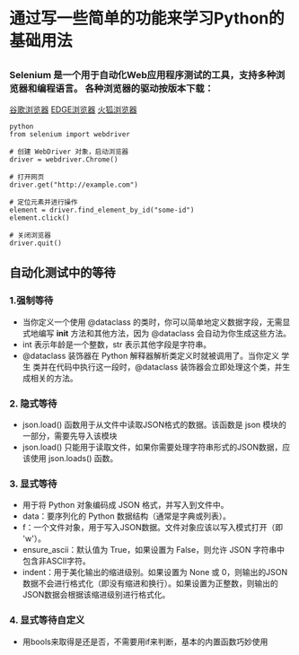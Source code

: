 # 通过写一些简单的功能来学习Python的基础用法


##
### Selenium 是一个用于自动化Web应用程序测试的工具，支持多种浏览器和编程语言。  各种浏览器的驱动按版本下载：
[谷歌浏览器](https://registry.npmmirror.com/binary.html?path=chromedriver/)
[EDGE浏览器](https://registry.npmmirror.com/binary.html?path=edgedriver/)
[火狐浏览器](https://registry.npmmirror.com/binary.html?path=geckodriver/)
``` 
python
from selenium import webdriver

# 创建 WebDriver 对象，启动浏览器
driver = webdriver.Chrome()

# 打开网页
driver.get("http://example.com")

# 定位元素并进行操作
element = driver.find_element_by_id("some-id")
element.click()

# 关闭浏览器
driver.quit()
```


## 自动化测试中的等待

### 1.强制等待

- 当你定义一个使用 @dataclass 的类时，你可以简单地定义数据字段，无需显式地编写 __init__ 方法和其他方法，因为 @dataclass 会自动为你生成这些方法。
- int 表示年龄是一个整数，str 表示其他字段是字符串。
- @dataclass 装饰器在 Python 解释器解析类定义时就被调用了。当你定义 学生 类并在代码中执行这一段时，@dataclass 装饰器会立即处理这个类，并生成相关的方法。




### 2. 隐式等待
- json.load() 函数用于从文件中读取JSON格式的数据。该函数是 json 模块的一部分，需要先导入该模块
- json.load() 只能用于读取文件，如果你需要处理字符串形式的JSON数据，应该使用 json.loads() 函数。



### 3. 显式等待
- 用于将 Python 对象编码成 JSON 格式，并写入到文件中。
- data：要序列化的 Python 数据结构（通常是字典或列表）。
- f：一个文件对象，用于写入JSON数据。文件对象应该以写入模式打开（即 'w'）。
- ensure_ascii：默认值为 True，如果设置为 False，则允许 JSON 字符串中包含非ASCII字符。
- indent：用于美化输出的缩进级别。如果设置为 None 或 0，则输出的JSON数据不会进行格式化（即没有缩进和换行）。如果设置为正整数，则输出的JSON数据会根据该缩进级别进行格式化。



### 4. 显式等待自定义
- 用bools来取得是还是否，不需要用if来判断，基本的内置函数巧妙使用



